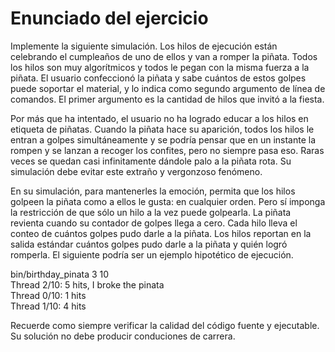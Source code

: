 # Enunciado del ejercicio

Implemente la siguiente simulación. Los hilos de ejecución están celebrando el cumpleaños de uno de ellos y van a romper la piñata. Todos los hilos son muy algorítmicos y todos le pegan con la misma fuerza a la piñata. El usuario confeccionó la piñata y sabe cuántos de estos golpes puede soportar el material, y lo indica como segundo argumento de línea de comandos. El primer argumento es la cantidad de hilos que invitó a la fiesta.

Por más que ha intentado, el usuario no ha logrado educar a los hilos en etiqueta de piñatas. Cuando la piñata hace su aparición, todos los hilos le entran a golpes simultáneamente y se podría pensar que en un instante la rompen y se lanzan a recoger los confites, pero no siempre pasa eso. Raras veces se quedan casi infinitamente dándole palo a la piñata rota. Su simulación debe evitar este extraño y vergonzoso fenómeno.

En su simulación, para mantenerles la emoción, permita que los hilos golpeen la piñata como a ellos le gusta: en cualquier orden. Pero sí imponga la restricción de que sólo un hilo a la vez puede golpearla. La piñata revienta cuando su contador de golpes llega a cero. Cada hilo lleva el conteo de cuántos golpes pudo darle a la piñata. Los hilos reportan en la salida estándar cuántos golpes pudo darle a la piñata y quién logró romperla. El siguiente podría ser un ejemplo hipotético de ejecución.

<p> bin/birthday_pinata 3 10 <br>
Thread 2/10: 5 hits, I broke the pinata <br>
Thread 0/10: 1 hits <br>
Thread 1/10: 4 hits <br>

Recuerde como siempre verificar la calidad del código fuente y ejecutable. Su solución no debe producir conduciones de carrera.

